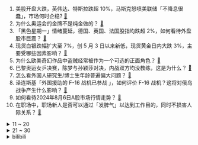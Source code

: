 1. 美股开盘大跌，英伟达、特斯拉跌超 10%，马斯克怒喷美联储「不降息很蠢」，市场何时企稳? [:link:](https://www.zhihu.com/question/663537701)
2. 为什么奥运会的金牌不是纯金做的？ [:link:](https://www.zhihu.com/question/49193418)
3. 「黑色星期一」情绪蔓延，德国、英国、法国股指均跌超 2%，如何看待外盘股市巨震？ [:link:](https://www.zhihu.com/question/663514351)
4. 现货白银跌幅扩大至 7%，创 5 月 3 日以来新低，现货黄金日内大跌 3%，主要受哪些因素影响？ [:link:](https://www.zhihu.com/question/663534678)
5. 为什么欧美奇幻作品中盗贼经常被作为一个可选的正面角色？ [:link:](https://www.zhihu.com/question/663501861)
6. 巴黎奥运女乒决赛，陈梦与孙颖莎对决，内战双方均没教练，这是为什么？ [:link:](https://www.zhihu.com/question/663372442)
7. 怎么看外国人研究生/博士生年龄普遍偏大问题？ [:link:](https://www.zhihu.com/question/459495732)
8. 泽连斯基「外国援助的 F-16 战机已参战 」，如何评价 F-16 战机？这将对俄乌战争产生什么影响？ [:link:](https://www.zhihu.com/question/663488323)
9. 如何看待2024年8月6日A股市场行情走势？ [:link:](https://www.zhihu.com/question/663508853)
10. 在职场中，职场新人是否可以通过「发脾气」以达到工作目的，同时不损害人际关系？ [:link:](https://www.zhihu.com/question/662639742)
<details>
<summary>11 ~ 20</summary>

11. 《崩铁》中朱明将军“怀炎”只是一位NPC，你为此感到可惜吗？ [:link:](https://www.zhihu.com/question/663381881)
12. 如何评价马丽凭借电影《第二十条》「李茂娟」一角首次获得百花奖最佳女主角？ [:link:](https://www.zhihu.com/question/663448742)
13. 给你100万，要你去农村生活十年，你会去吗？ [:link:](https://www.zhihu.com/question/658239628)
14. 如何评价2024巴黎奥运会羽毛球男子单打金牌赛，安赛龙2比0轻取昆拉武特，成功卫冕？ [:link:](https://www.zhihu.com/question/663538761)
15. 银行大额存单现抢购潮，黄牛「有偿代抢」或出售抢购攻略牟利，为何会出现抢购？黄牛代抢背后存在哪些风险？ [:link:](https://www.zhihu.com/question/663494996)
16. 你最近收藏了哪些宝藏句子？ [:link:](https://www.zhihu.com/question/663542172)
17. 现在手机里最满意的一张照片是哪一张？ [:link:](https://www.zhihu.com/question/663178989)
18. 英国多个城市爆发 13 年来最大规模的骚乱，目前情况如何？政府将面临哪些问题？ [:link:](https://www.zhihu.com/question/663484352)
19. 公司招聘设生肖门槛「属狗者勿投」，设置这种就业门槛能否被认定为违法？从法律角度如何解读？ [:link:](https://www.zhihu.com/question/663516655)
20. 诺贝尔物理学奖获得者李政道先生去世，如何评价李先生一生的功绩？ [:link:](https://www.zhihu.com/question/663505241)
</details>
<details>
<summary>21 ~ 30</summary>

21. 今年上半年结婚登记数再创新低，较去年同期减少 49.8 万对，如何看待这一现象？ [:link:](https://www.zhihu.com/question/663487546)
22. 巴黎奥运会比利时铁人三项队被迫退赛，因运动员塞纳河游泳后感染大肠杆菌，会对比赛带来哪些影响？会取消吗？ [:link:](https://www.zhihu.com/question/663491704)
23. 太内向了怎么办呢？ [:link:](https://www.zhihu.com/question/662844683)
24. 亚太股市全线暴跌，但斌发文「历史证明，恐慌的时候买入，都没错」，你赞成这一说法吗？投资者到底该怎么做？ [:link:](https://www.zhihu.com/question/663510966)
25. 市民称「祖传雕像」被骗走，警方追回后却移交博物馆，当事人该如何维权？祖传文物是否可以被视为拥有所有权？ [:link:](https://www.zhihu.com/question/662977751)
26. 职场新人如何培养「钝感力」，告别「玻璃心」，更加从容的面对职场挑战？ [:link:](https://www.zhihu.com/question/662639638)
27. 看樊振东夺冠比赛，在为他喊加油的同时，我有一个疑问，是外国运动员不出汗，还是中国队的衣服不吸汗？ [:link:](https://www.zhihu.com/question/663449911)
28. 300 万请知名男星明道直播带货，实际卖出 20 余万，品牌方要求退款，艺人公司回应，如何看待此事？ [:link:](https://www.zhihu.com/question/663445397)
29. 如何评价华为 nova Flip 采用玄武水滴铰链获全球首个瑞士 SGS 120万次折叠认证？ [:link:](https://www.zhihu.com/question/663529364)
30. 十名极限战士能不能杀穿整个中古战锤世界？ [:link:](https://www.zhihu.com/question/663497742)
</details><details>
<summary>bilibili</summary>

</details>